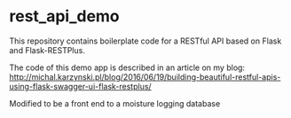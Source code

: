 rest_api_demo
=============

This repository contains boilerplate code for a RESTful API based on Flask and Flask-RESTPlus.

The code of this demo app is described in an article on my blog:
http://michal.karzynski.pl/blog/2016/06/19/building-beautiful-restful-apis-using-flask-swagger-ui-flask-restplus/

Modified to be a front end to a moisture logging database